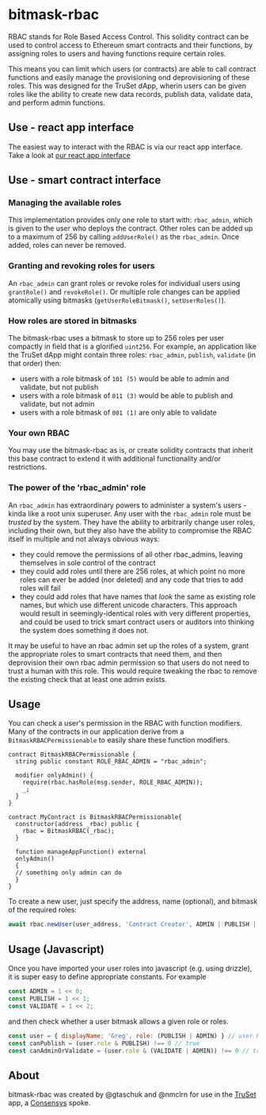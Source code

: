 # bitmask-rbac

RBAC stands for Role Based Access Control. This solidity contract can be used to control access to Ethereum smart contracts and their functions, by assigning roles to users and having functions require certain roles.

This means you can limit which users (or contracts) are able to call contract functions and easily manage the provisioning ond deprovisioning of these roles.  This was designed for the TruSet dApp, wherin users can be given roles like the ability to create new data records, publish data, validate data, and perform admin functions.

## Use - react app interface
The easiest way to interact with the RBAC is via our react app interface.
Take a look at [our react app interface](https://truset.github.io/bitmask-rbac/portal/)

## Use - smart contract interface

### Managing the available roles
This implementation provides only one role to start with: `rbac_admin`, which is given to the user who deploys the contract. Other roles can be added up to a maximum of 256 by calling `addUserRole()` as the `rbac_admin`. Once added, roles can never be removed.

### Granting and revoking roles for users
An `rbac_admin` can grant roles or revoke roles for individual users using `grantRole()` and `revokeRole()`. Or multiple role changes can be applied atomically using bitmasks (`getUserRoleBitmask()`, `setUserRoles()`).

### How roles are stored in bitmasks
The bitmask-rbac uses a bitmask to store up to 256 roles per user compactly in field that is a glorified `uint256`.  For example, an application like the TruSet dApp might contain three roles: `rbac_admin`, `publish`, `validate` (in that order) then:

- users with a role bitmask of `101 (5)` would be able to admin and validate, but not publish
- users with a role bitmask of `011 (3)` would be able to publish and validate, but not admin
- users with a role bitmask of `001 (1)` are only able to validate

### Your own RBAC

You may use the bitmask-rbac as is, or create solidity contracts that inherit this base contract to extend it with additional functionality and/or restrictions.

### The power of the 'rbac_admin' role

An `rbac_admin` has extraordinary powers to administer a system's users - kinda like a root unix superuser.  Any user with the `rbac_admin` role must be _trusted_ by the system. They have the ability to arbitrarily change user roles, including their own, but they also have the ability to compromise the RBAC itself in multiple and not always obvious ways:

 - they could remove the permissions of all other rbac_admins, leaving themselves in sole control of the contract
 - they could add roles until there are 256 roles, at which point no more roles can ever be added (nor deleted) and any code that tries to add roles will fail
 - they could add roles that have names that _look_ the same as existing role names, but which use different unicode characters. This approach would result in seemingly-identical roles with very different properties, and could be used to trick smart contract users or auditors into thinking the system does something it does not.
 
 It may be useful to have an rbac admin set up the roles of a system, grant the appropriate roles to smart contracts that need them, and then deprovision their own rbac admin permission so that users do not need to trust a human with this role.  This would require tweaking the rbac to remove the existing check that at least one admin exists.

## Usage

You can check a user's permission in the RBAC with function modifiers.  Many of the contracts in our application derive from a `BitmaskRBACPermissionable` to easily share these function modifiers.

```solidity
contract BitmaskRBACPermissionable {
  string public constant ROLE_RBAC_ADMIN = "rbac_admin";

  modifier onlyAdmin() {
    require(rbac.hasRole(msg.sender, ROLE_RBAC_ADMIN));
    _;
  }
}

contract MyContract is BitmaskRBACPermissionable{
  constructor(address _rbac) public {
    rbac = BitmaskRBAC(_rbac);
  }

  function manageAppFunction() external
  onlyAdmin()
  {
  // something only admin can do
  }
}
```

To create a new user, just specify the address, name (optional), and bitmask of the required roles:

```javascript
await rbac.newUser(user_address, 'Contract Creator', ADMIN | PUBLISH | VALIDATE)
```

## Usage (Javascript)

Once you have imported your user roles into javascript (e.g. using drizzle), it is super easy to define appropriate constants.  For example
```javascript
const ADMIN = 1 << 0;
const PUBLISH = 1 << 1;
const VALIDATE = 1 << 2;
```
and then check whether a user bitmask allows a given role or roles.
```javascript
const user = { displayName: 'Greg', role: (PUBLISH | ADMIN) } // user has publish and admin roles
const canPublish = (user.role & PUBLISH) !== 0 // true
const canAdminOrValidate = (user.role & (VALIDATE | ADMIN)) !== 0 // true
```

## About
bitmask-rbac was created by @gtaschuk and @nmclrn for use in the [TruSet](TruSet.com) app, a [Consensys](Consensys.net) spoke.
